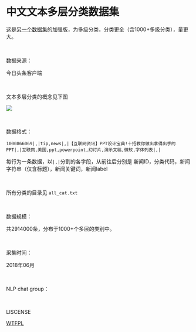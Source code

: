 # 中文文本多层分类数据集

这是[另一个数据集](https://github.com/fateleak/toutiao-text-classfication-dataset)的加强版，为多级分类，分类更全（含1000+多级分类），量更大。



<br />

数据来源：

今日头条客户端



<br />

文本多层分类的概念见下图

![](mlc.png)


<br />




数据格式：

```
1000866069|,|tip,news|,|【互联网资讯】PPT设计宝典!十招教你做出拿得出手的PPT|,|互联网,美国,ppt,powerpoint,幻灯片,演示文稿,微软,字体列表|,|
```

每行为一条数据，以`|,|`分割的各字段，从前往后分别是 新闻ID，分类代码，新闻字符串（仅含标题），新闻关键词，新闻label




<br />


所有分类的目录见 `all_cat.txt`



<br />



数据规模：

共2914000条，分布于1000+个多层的类别中。




<br />


采集时间：

2018年06月



<br />



NLP chat group：



<br />

LISCENSE


[WTFPL](https://zh.wikipedia.org/zh-hans/WTFPL)
